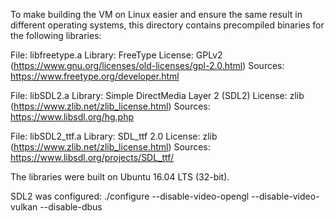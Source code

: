 To make building the VM on Linux easier and ensure the same result in different
operating systems, this directory contains precompiled binaries for the
following libraries:

File: libfreetype.a
Library: FreeType
License: GPLv2 (https://www.gnu.org/licenses/old-licenses/gpl-2.0.html)
Sources: https://www.freetype.org/developer.html

File: libSDL2.a
Library: Simple DirectMedia Layer 2 (SDL2)
License: zlib (https://www.zlib.net/zlib_license.html)
Sources: https://www.libsdl.org/hg.php

File: libSDL2_ttf.a
Library: SDL_ttf 2.0
License: zlib (https://www.zlib.net/zlib_license.html)
Sources: https://www.libsdl.org/projects/SDL_ttf/

The libraries were built on Ubuntu 16.04 LTS (32-bit).

SDL2 was configured:
  ./configure --disable-video-opengl --disable-video-vulkan --disable-dbus

